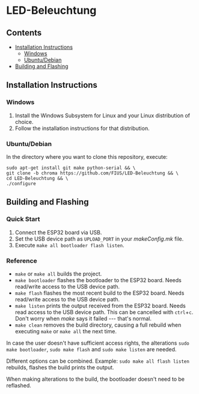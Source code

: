 
# LED-Beleuchtung

## Contents
- [Installation Instructions](#installation-instructions)
    - [Windows](#windows)
    - [Ubuntu/Debian](#ubuntudebian)
- [Building and Flashing](#building-and-flashing)

## Installation Instructions

### Windows

1. Install the Windows Subsystem for Linux and your Linux distribution of choice.
2. Follow the installation instructions for that distribution.

### Ubuntu/Debian

In the directory where you want to clone this repository, execute:
```
sudo apt-get install git make python-serial && \
git clone -b chroma https://github.com/FIUS/LED-Beleuchtung && \
cd LED-Beleuchtung && \
./configure
```

## Building and Flashing

### Quick Start
1. Connect the ESP32 board via USB.
2. Set the USB device path as `UPLOAD_PORT` in your *makeConfig.mk* file.
3. Execute `make all bootloader flash listen`.

### Reference
- `make` or `make all` builds the project.
- `make bootloader` flashes the bootloader to the ESP32 board. Needs read/write access to the USB device path.
- `make flash` flashes the most recent build to the ESP32 board. Needs read/write access to the USB device path.
- `make listen` prints the output received from the ESP32 board. Needs read access to the USB device path. This can be cancelled with `ctrl`+`c`. Don't worry when *make* says it failed --- that's normal.
- `make clean` removes the build directory, causing a full rebuild when executing `make` or `make all` the next time.

In case the user doesn't have sufficient access rights, the alterations `sudo make bootloader`, `sudo make flash` and `sudo make listen` are needed.

Different options can be combined. Example: `sudo make all flash listen` rebuilds, flashes the build prints the output.

When making alterations to the build, the bootloader doesn't need to be reflashed.
